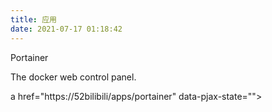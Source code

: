 ```yaml
---
title: 应用
date: 2021-07-17 01:18:42
---
```


<div class="link-grid">
	<div class="link-grid-container">
		<object class="link-grid-image fab fa-docker fa-fw" data="/images/apple-touch-icon-next.png"></object>
		<p>Portainer</p><p>The docker web control panel.</p>
		a href="https://52bilibili/apps/portainer" data-pjax-state=""></a>
		</div>
</div>